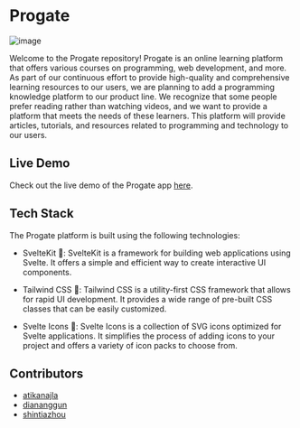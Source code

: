 # Progate
![image](https://github.com/shintiazhou/progate-web/assets/73226439/f00ab8e0-ec1b-4415-ba9b-97ae8b3e0aca)

Welcome to the Progate repository! Progate is an online learning platform that offers various courses on programming, web development, and more. As part of our continuous effort to provide high-quality and comprehensive learning resources to our users, we are planning to add a programming knowledge platform to our product line. We recognize that some people prefer reading rather than watching videos, and we want to provide a platform that meets the needs of these learners. This platform will provide articles, tutorials, and resources related to programming and technology to our users.

## Live Demo

Check out the live demo of the Progate app [here](https://progate-web-jz1t.vercel.app/).

## Tech Stack

The Progate platform is built using the following technologies:

- SvelteKit 🚀: SvelteKit is a framework for building web applications using Svelte. It offers a simple and efficient way to create interactive UI components.

- Tailwind CSS 🎨: Tailwind CSS is a utility-first CSS framework that allows for rapid UI development. It provides a wide range of pre-built CSS classes that can be easily customized.

- Svelte Icons 💫: Svelte Icons is a collection of SVG icons optimized for Svelte applications. It simplifies the process of adding icons to your project and offers a variety of icon packs to choose from.

## Contributors

- [atikanajla](https://github.com/atikanajla)
- [diananggun](https://github.com/diananggun)
- [shintiazhou](https://github.com/shintiazhou)
